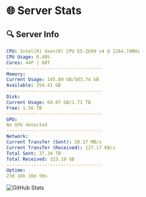 # 🌐 Server Stats
## 🔍 Server Info
```yaml
CPU: Intel(R) Xeon(R) CPU E5-2699 v4 @ 1264.74MHz
CPU Usage: 0.40%
Cores: 44P | 88T
-----------------------------------
Memory:
Current Usage: 145.89 GB/503.74 GB
Available: 354.41 GB
-----------------------------------
Disk:
Current Usage: 64.07 GB/1.71 TB
Free: 1.56 TB
-----------------------------------
GPU:
No GPU detected
-----------------------------------
Network:
Current Transfer (Sent): 20.17 MB/s
Current Transfer (Received): 127.17 KB/s
Total Sent: 37.34 TB
Total Received: 323.19 GB
-----------------------------------
Uptime:
23d 16h 16m 59s
```
![GitHub Stats](https://img.shields.io/badge/Updated-2025-03-31_13:39:48-blue)
